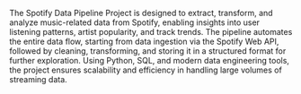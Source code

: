 The Spotify Data Pipeline Project is designed to extract, transform, and analyze music-related data from Spotify, enabling insights into user listening patterns, artist popularity, and track trends. The pipeline automates the entire data flow, starting from data ingestion via the Spotify Web API, followed by cleaning, transforming, and storing it in a structured format for further exploration. Using Python, SQL, and modern data engineering tools, the project ensures scalability and efficiency in handling large volumes of streaming data.
